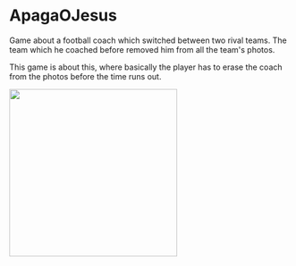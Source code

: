 # ApagaOJesus
Game about a football coach which switched between two rival teams. 
The team which he coached before removed him from all the team's photos. 

This game is about this, where basically the player has to erase the coach from the photos before the time runs out.

<a href="https://play.google.com/store/apps/details?id=joao.apagaojesus">
<img width="300" height="300" src="https://upload.wikimedia.org/wikipedia/en/7/77/Android-app-on-google-play.svg" />
</a>

